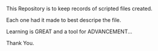 This Repository is to keep records of scripted files created.

Each one had it made to best descripe the file.


Learning is GREAT and a tool for ADVANCEMENT...



Thank You.
